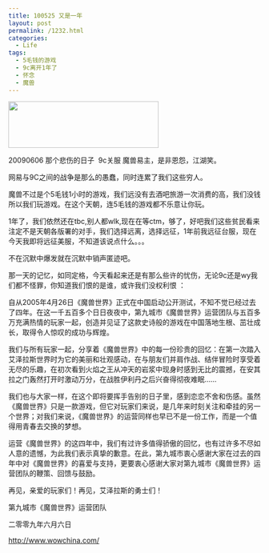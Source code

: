 ```yaml
---
title: 100525 又是一年
layout: post
permalink: /1232.html
categories:
  - Life
tags:
  - 5毛钱的游戏
  - 9c离开1年了
  - 怀念
  - 魔兽
---
```

[<img class="aligncenter size-medium wp-image-1233" title="tf" src="http://www.80aj.com/wp-content/uploads/2010/05/tf-300x93.jpg" alt="" width="300" height="93" />][1]

20090606 那个悲伤的日子  9c关服 魔兽易主，是非恩怨，江湖笑。

网易与9C之间的战争是那么的愚蠢，同时连累了我们这些穷人。

魔兽不过是个5毛钱1小时的游戏，我们远没有去酒吧旅游一次消费的高，我们没钱 所以我们玩游戏。在这个天朝，连5毛钱的游戏都不乐意让你玩。

1年了，我们依然还在tbc,别人都wlk,现在在等ctm，够了，好吧我们这些贫民看来注定不是天朝各版署的对手，我们选择远离，选择远征，1年前我远征台服，现在 今天我即将远征美服，不知道该说点什么。。。

不在沉默中爆发就在沉默中销声匿迹吧。

那一天的记忆，如同定格，今天看起来还是有那么些许的忧伤，无论9c还是wy我们都不怪罪，你知道我们恨的是谁，或许我们没权利恨 ：

自从2005年4月26日《魔兽世界》正式在中国启动公开测试，不知不觉已经过去了四年。在这一千五百多个日日夜夜中，第九城市《魔兽世界》运营团队与五百多万充满热情的玩家一起，创造并见证了这款史诗般的游戏在中国落地生根、茁壮成长，取得令人惊叹的成功与辉煌。

我们与所有玩家一起，分享着《魔兽世界》中的每一份珍贵的回忆：在第一次踏入艾泽拉斯世界时为它的美丽和壮观感动，在与朋友们并肩作战、结伴冒险时享受着无尽的乐趣，在初次看到火焰之王从冲天的岩浆中现身时感到无比的震撼，在安其拉之门轰然打开时激动万分，在战胜伊利丹之后兴奋得彻夜难眠……

我们也与大家一样，在这个即将要挥手告别的日子里，感到恋恋不舍和伤感。虽然《魔兽世界》只是一款游戏，但它对玩家们来说，是几年来时刻关注和牵挂的另一个世界；对我们来说，《魔兽世界》的运营同样也早已不是一份工作，而是一个值得用青春去交换的梦想。

运营《魔兽世界》的这四年中，我们有过许多值得骄傲的回忆，也有过许多不尽如人意的遗憾，为此我们表示真挚的歉意。在此，第九城市衷心感谢大家在过去的四年中对《魔兽世界》的喜爱与支持，更要衷心感谢大家对第九城市《魔兽世界》运营团队的鞭策、回馈与鼓励。

再见，亲爱的玩家们！再见，艾泽拉斯的勇士们！

第九城市《魔兽世界》运营团队

二零零九年六月六日

<http://www.wowchina.com/>

 [1]: http://www.80aj.com/wp-content/uploads/2010/05/tf.jpg